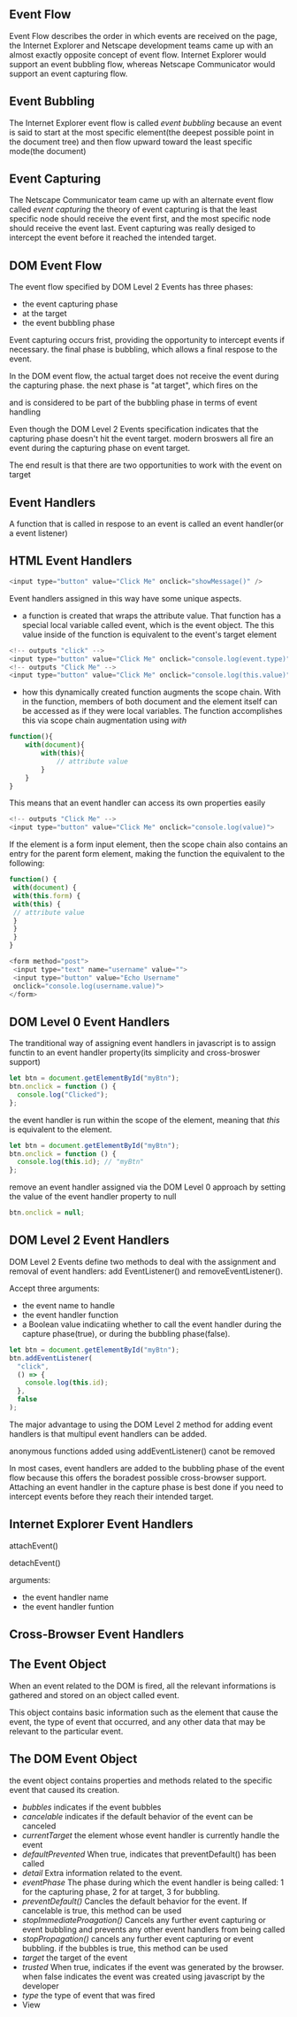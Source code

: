 ## Event Flow

Event Flow describes the order in which events are received on the page, the Internet Explorer and Netscape development teams came up with an almost exactly opposite concept of event flow. Internet Explorer would support an event bubbling flow, whereas Netscape Communicator would support an event capturing flow.

## Event Bubbling

The Internet Explorer event flow is called _event bubbling_ because an event is said to start at the most specific element(the deepest possible point in the document tree) and then flow upward toward the least specific mode(the document)

## Event Capturing

The Netscape Communicator team came up with an alternate event flow called _event capturing_ the theory of event capturing is that the least specific node should receive the event first, and the most specific node should receive the event last. Event capturing was really desiged to intercept the event before it reached the intended target.

## DOM Event Flow

The event flow specified by DOM Level 2 Events has three phases:

- the event capturing phase
- at the target
- the event bubbling phase

Event capturing occurs frist, providing the opportunity to intercept events if necessary. the final phase is bubbling, which allows a final respose to the event.

In the DOM event flow, the actual target does not receive the event during the capturing phase. the next phase is "at target", which fires on the <div> and is considered to be part of the bubbling phase in terms of event handling

Even though the DOM Level 2 Events specification indicates that the capturing phase doesn't hit the event target. modern broswers all fire an event during the capturing phase on event target.

The end result is that there are two opportunities to work with the event on target

## Event Handlers

A function that is called in respose to an event is called an event handler(or a event listener)

## HTML Event Handlers

```javascript
<input type="button" value="Click Me" onclick="showMessage()" />
```

Event handlers assigned in this way have some unique aspects.

- a function is created that wraps the attribute value. That function has a special local variable called event, which is the event object. The this value inside of the function is equivalent to the event's target element

```javascript
<!-- outputs "click" -->
<input type="button" value="Click Me" onclick="console.log(event.type)">
<!-- outputs "Click Me" -->
<input type="button" value="Click Me" onclick="console.log(this.value)">
```

- how this dynamically created function augments the scope chain.
  With in the function, members of both document and the element itself can be accessed as if they were local variables.
  The function accomplishes this via scope chain augmentation using _with_

```javascript
function(){
    with(document){
        with(this){
            // attribute value
        }
    }
}
```

This means that an event handler can access its own properties easily

```javascript
<!-- outputs "Click Me" -->
<input type="button" value="Click Me" onclick="console.log(value)">
```

If the element is a form input element, then the scope chain also contains an entry for the parent form element, making the function the equivalent to the following:

```javascript
function() {
 with(document) {
 with(this.form) {
 with(this) {
 // attribute value
 }
 }
 }
}

<form method="post">
 <input type="text" name="username" value="">
 <input type="button" value="Echo Username"
 onclick="console.log(username.value)">
</form>
```

## DOM Level 0 Event Handlers

The tranditional way of assigning event handlers in javascript is to assign functin to an event handler property(its simplicity and cross-broswer support)

```javascript
let btn = document.getElementById("myBtn");
btn.onclick = function () {
  console.log("Clicked");
};
```

the event handler is run within the scope of the element, meaning that _this_ is equivalent to the element.

```javascript
let btn = document.getElementById("myBtn");
btn.onclick = function () {
  console.log(this.id); // "myBtn"
};
```

remove an event handler assigned via the DOM Level 0 approach by setting the value of the event handler property to null

```javascript
btn.onclick = null;
```

## DOM Level 2 Event Handlers

DOM Level 2 Events define two methods to deal with the assignment and removal of event handlers: add EventListener() and removeEventListener().

Accept three arguments:

- the event name to handle
- the event handler function
- a Boolean value indicatiing whether to call the event handler during the capture phase(true), or during the bubbling phase(false).

```javascript
let btn = document.getElementById("myBtn");
btn.addEventListener(
  "click",
  () => {
    console.log(this.id);
  },
  false
);
```

The major advantage to using the DOM Level 2 method for adding event handlers is that multipul event handlers can be added.

anonymous functions added using addEventListener() canot be removed

In most cases, event handlers are added to the bubbling phase of the event flow because this offers the boradest possible cross-browser support. Attaching an event handler in the capture phase is best done if you need to intercept events before they reach their intended target. 

## Internet Explorer Event Handlers

attachEvent()

detachEvent()

arguments:
- the event handler name
- the event handler funtion

## Cross-Browser Event Handlers
 
## The Event Object

When an event related to the DOM is fired, all the relevant informations is gathered and stored on an object called event.

This object contains basic information such as the element that cause the event, the type of event that occurred, and any other data that may be relevant to the particular event. 

## The DOM Event Object

the event object contains properties and methods related to the specific event that caused its creation.

- *bubbles*       indicates if the event bubbles
- *cancelable*        indicates if the default behavior of the event can be canceled
- *currentTarget*         the element whose event handler is currently handle the event
- *defaultPrevented*      When true, indicates that preventDefault() has been called
- *detail*        Extra information related to the event.
- *eventPhase*        The phase during which the event handler is being called: 1 for the capturing phase, 2 for at target, 3 for bubbling.
- *preventDefault()*      Cancles the default behavior for the event. If cancelable is true, this method can be used
- *stopImmediateProagation()*     Cancels any further event capturing or event bubbling and prevents any other event handlers from being called
- *stopPropagation()*     cancels any further event capturing or event bubbling. if the bubbles is true, this method can be used
- *target*        the target of the event
- *trusted*       When true, indicates if the event was generated by the browser. when false indicates the event was created using javascript by the developer
- *type*      the type of event that was fired
- View

